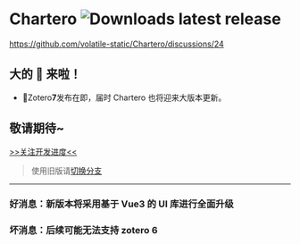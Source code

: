 # Chartero ![Downloads latest release](https://img.shields.io/github/downloads/volatile-static/Chartero/total?color=green)

https://github.com/volatile-static/Chartero/discussions/24

## 大的 💊 来啦！

-   🚀Zotero**7**发布在即，届时 Chartero 也将迎来大版本更新。

## 敬请期待~

[>>关注开发进度<<](https://github.com/users/volatile-static/projects/2)

> 使用旧版请[切换分支](https://gitee.com/const_volatile/chartero/tree/js_overlay/)

---

### 好消息：新版本将采用基于 Vue3 的 UI 库进行全面升级

### 坏消息：后续可能无法支持 zotero 6
